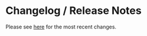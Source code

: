 # Changelog / Release Notes

Please see [here](docs/about/release-notes.md) for the most recent changes.

